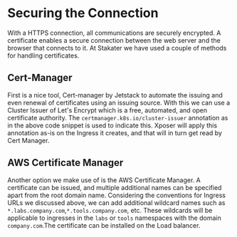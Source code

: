 
# Securing the Connection
With a HTTPS connection, all communications are securely encrypted. A certificate enables a secure connection between the web server and the browser that connects to it. At Stakater we have used a couple of methods for handling certificates.

## Cert-Manager
First is a nice tool, Cert-manager by Jetstack to automate the issuing and even renewal of certificates using an issuing source. With this we can use a Cluster Issuer of Let's Encrypt which is a free, automated, and open certificate authority. The `certmanager.k8s.io/cluster-issuer` annotation as in the above code snippet is used to indicate this. Xposer will apply this annotation as-is on the Ingress it creates, and that will in turn get read by Cert Manager.

## AWS Certificate Manager
Another option we make use of is the AWS Certificate Manager. A certificate can be issued, and multiple additional names can be specified apart from the root domain name. Considering the conventions for Ingress URLs we discussed above, we can add additional wildcard names such as `*.labs.company.com`,`*.tools.company.com`, etc. These wildcards will be applicable to ingresses in the `labs` or `tools` namespaces with the domain `company.com`.The certificate can be installed on the Load balancer.
